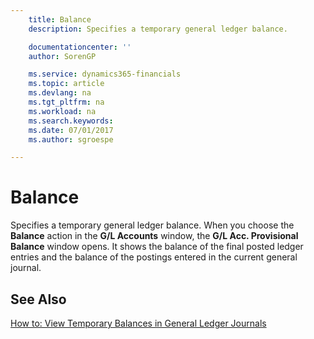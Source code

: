 ```yaml
---
    title: Balance
    description: Specifies a temporary general ledger balance.

    documentationcenter: ''
    author: SorenGP

    ms.service: dynamics365-financials
    ms.topic: article
    ms.devlang: na
    ms.tgt_pltfrm: na
    ms.workload: na
    ms.search.keywords:
    ms.date: 07/01/2017
    ms.author: sgroespe

---
```

# Balance
Specifies a temporary general ledger balance. When you choose the **Balance** action in the **G/L Accounts** window, the **G/L Acc. Provisional Balance** window opens. It shows the balance of the final posted ledger entries and the balance of the postings entered in the current general journal.  

## See Also  
 [How to: View Temporary Balances in General Ledger Journals](how-to-view-temporary-balances-in-general-ledger-journals.md)

